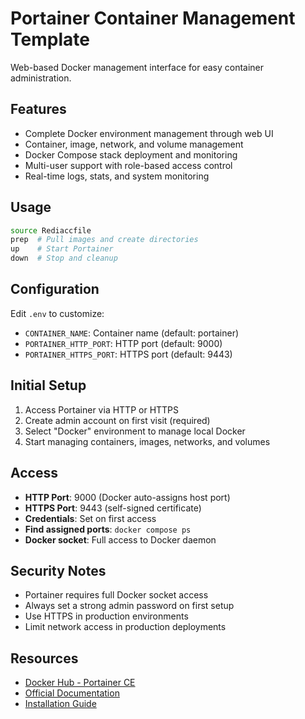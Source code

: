 # Portainer Container Management Template

Web-based Docker management interface for easy container administration.

## Features
- Complete Docker environment management through web UI
- Container, image, network, and volume management
- Docker Compose stack deployment and monitoring
- Multi-user support with role-based access control
- Real-time logs, stats, and system monitoring

## Usage
```bash
source Rediaccfile
prep  # Pull images and create directories
up    # Start Portainer
down  # Stop and cleanup
```

## Configuration
Edit `.env` to customize:
- `CONTAINER_NAME`: Container name (default: portainer)
- `PORTAINER_HTTP_PORT`: HTTP port (default: 9000)
- `PORTAINER_HTTPS_PORT`: HTTPS port (default: 9443)

## Initial Setup
1. Access Portainer via HTTP or HTTPS
2. Create admin account on first visit (required)
3. Select "Docker" environment to manage local Docker
4. Start managing containers, images, networks, and volumes

## Access
- **HTTP Port**: 9000 (Docker auto-assigns host port)
- **HTTPS Port**: 9443 (self-signed certificate)
- **Credentials**: Set on first access
- **Find assigned ports**: `docker compose ps`
- **Docker socket**: Full access to Docker daemon

## Security Notes
- Portainer requires full Docker socket access
- Always set a strong admin password on first setup
- Use HTTPS in production environments
- Limit network access in production deployments

## Resources
- [Docker Hub - Portainer CE](https://hub.docker.com/r/portainer/portainer-ce)
- [Official Documentation](https://docs.portainer.io/)
- [Installation Guide](https://docs.portainer.io/start/install-ce/server/docker/linux)